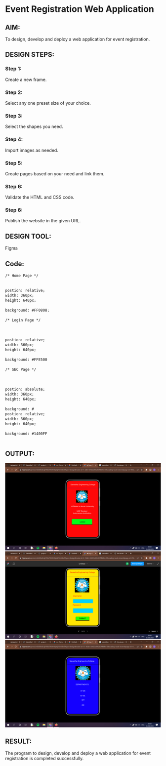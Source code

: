 # Event Registration Web Application

## AIM:
To design, develop and deploy a web application for event registration.

## DESIGN STEPS:

### Step 1:
Create a new frame.

### Step 2:
Select any one preset size of your choice.

### Step 3:
Select the shapes you need.

### Step 4:
Import images as needed.

### Step 5:
Create pages based on your need and link them.

### Step 6:

Validate the HTML and CSS code.

### Step 6:

Publish the website in the given URL.

## DESIGN TOOL:
Figma

## Code:
```
/* Home Page */


postion: relative;
width: 360px;
height: 640px;

background: #FF0808;

/* Login Page */



postion: relative;
width: 360px;
height: 640px;

background: #FFE500

/* SEC Page */



postion: absolute;
width: 360px;
height: 640px;

background: #
postion: relative;
width: 360px;
height: 640px;

background: #1400FF


```
## OUTPUT:
![Output](./out1.png)
![Output](./out2.png)
![Output](./out3.png)


## RESULT:
The program to design, develop and deploy a web application for event registration is completed successfully.